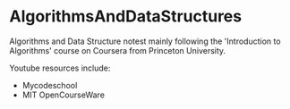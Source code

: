 # AlgorithmsAndDataStructures

Algorithms and Data Structure notest mainly following the 'Introduction to Algorithms' course on Coursera from Princeton University.

Youtube resources include:
  - Mycodeschool
  - MIT OpenCourseWare

